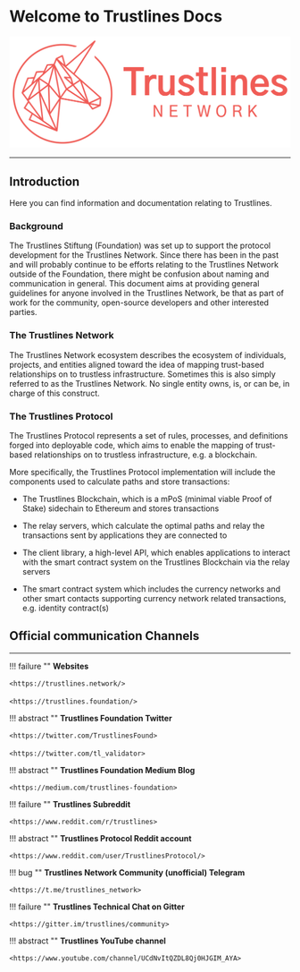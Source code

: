 # Welcome to Trustlines Docs

<center>
<img src="images/TN-Logo-Grapefruit_1_2.png" class="welcomeImg" />
</center>

___
## Introduction

Here you can find information and documentation relating to Trustlines.

### Background

The Trustlines Stiftung (Foundation) was set up to support the protocol development for the Trustlines Network. Since there has been in the past and will probably continue to be efforts relating to the Trustlines Network outside of the Foundation, there might be confusion about naming and communication in general. This document aims at providing general guidelines for anyone involved in the Trustlines Network, be that as part of work for the community, open-source developers and other interested parties.

### The Trustlines Network

The Trustlines Network ecosystem describes the ecosystem of individuals, projects, and entities aligned toward the idea of mapping trust-based relationships on to trustless infrastructure. Sometimes this is also simply referred to as the Trustlines Network. No single entity owns, is, or can be, in charge of this construct.

### The Trustlines Protocol

The Trustlines Protocol represents a set of rules, processes, and definitions forged into deployable code, which aims to enable the mapping of trust-based relationships on to trustless infrastructure, e.g. a blockchain.

More specifically, the Trustlines Protocol implementation will include the components used to calculate paths and store transactions:

-   The Trustlines Blockchain, which is a mPoS (minimal viable Proof of Stake) sidechain to Ethereum and stores transactions 

-   The relay servers, which calculate the optimal paths and relay the transactions sent by applications they are connected to

-   The client library, a high-level API, which enables applications to interact with the smart contract system on the Trustlines Blockchain via the relay servers

-   The smart contract system which includes the currency networks and other smart contacts supporting currency network related transactions, e.g. identity contract(s)

## Official communication Channels
-------------------------------

!!! failure ""
    **Websites**

    <https://trustlines.network/>

    <https://trustlines.foundation/>

!!! abstract ""
    **Trustlines Foundation Twitter**

    <https://twitter.com/TrustlinesFound>

    <https://twitter.com/tl_validator>

!!! abstract ""
    **Trustlines Foundation Medium Blog**

    <https://medium.com/trustlines-foundation>

!!! failure ""
    **Trustlines Subreddit**

    <https://www.reddit.com/r/trustlines>

!!! abstract ""
    **Trustlines Protocol Reddit account**

    <https://www.reddit.com/user/TrustlinesProtocol/>

!!! bug ""
    **Trustlines Network Community (unofficial) Telegram**

    <https://t.me/trustlines_network>

!!! failure ""
    **Trustlines Technical Chat on Gitter**

    <https://gitter.im/trustlines/community>

!!! abstract ""
    **Trustlines YouTube channel**

    <https://www.youtube.com/channel/UCdNvItQZDL8Qj0HJGIM_AYA> 
